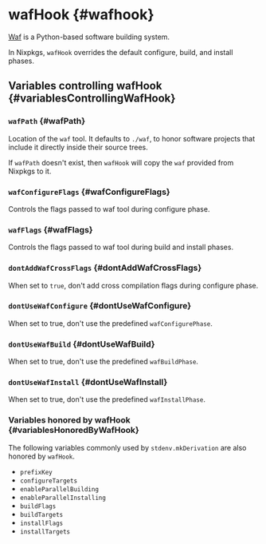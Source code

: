 # wafHook {#wafhook}

[Waf](https://waf.io) is a Python-based software building system.

In Nixpkgs, `wafHook` overrides the default configure, build, and install phases.

## Variables controlling wafHook {#variablesControllingWafHook}

### `wafPath` {#wafPath}

Location of the `waf` tool. It defaults to `./waf`, to honor software projects that include it directly inside their source trees.

If `wafPath` doesn't exist, then `wafHook` will copy the `waf` provided from Nixpkgs to it.

### `wafConfigureFlags` {#wafConfigureFlags}

Controls the flags passed to waf tool during configure phase.

### `wafFlags` {#wafFlags}

Controls the flags passed to waf tool during build and install phases.

### `dontAddWafCrossFlags` {#dontAddWafCrossFlags}

When set to `true`, don't add cross compilation flags during configure phase.

### `dontUseWafConfigure` {#dontUseWafConfigure}

When set to true, don't use the predefined `wafConfigurePhase`.

### `dontUseWafBuild` {#dontUseWafBuild}

When set to true, don't use the predefined `wafBuildPhase`.

### `dontUseWafInstall` {#dontUseWafInstall}

When set to true, don't use the predefined `wafInstallPhase`.

### Variables honored by wafHook {#variablesHonoredByWafHook}

The following variables commonly used by `stdenv.mkDerivation` are also honored by `wafHook`.

- `prefixKey`
- `configureTargets`
- `enableParallelBuilding`
- `enableParallelInstalling`
- `buildFlags`
- `buildTargets`
- `installFlags`
- `installTargets`
